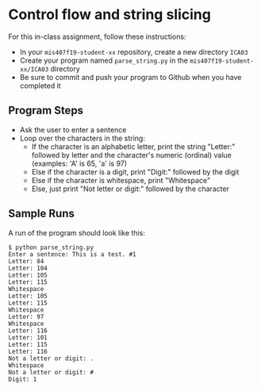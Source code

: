 # Control flow and string slicing

For this in-class assignment, follow these instructions:

* In your `mis407f19-student-xx` repository, create a new directory `ICA03`
* Create your program named `parse_string.py` in the `mis407f19-student-xx/ICA03` directory
* Be sure to commit and push your program to Github when you have completed it

## Program Steps

* Ask the user to enter a sentence
* Loop over the characters in the string:
  * If the character is an alphabetic letter, print the string "Letter:" followed by letter and the character's numeric (ordinal) value (examples: 'A' is 65, 'a' is 97)
  * Else if the character is a digit, print "Digit:" followed by the digit
  * Else if the character is whitespace, print "Whitespace"
  * Else, just print "Not letter or digit:" followed by the character

## Sample Runs

A run of the program should look like this:
```
$ python parse_string.py
Enter a sentence: This is a test. #1
Letter: 84
Letter: 104
Letter: 105
Letter: 115
Whitespace
Letter: 105
Letter: 115
Whitespace
Letter: 97
Whitespace
Letter: 116
Letter: 101
Letter: 115
Letter: 116
Not a letter or digit: .
Whitespace
Not a letter or digit: #
Digit: 1
```
